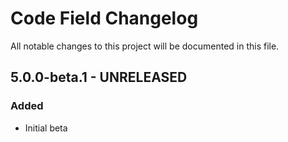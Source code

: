 # Code Field Changelog

All notable changes to this project will be documented in this file.

## 5.0.0-beta.1 - UNRELEASED
### Added
- Initial beta
